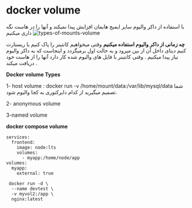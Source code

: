 # docker volume
با استفاده از داکر والیوم سایز ایمیج هایمان افزایش پیدا نمیکند و آنها را در هاست نگه داری میکنیم
![types-of-mounts-volume](https://github.com/milad-baousi/Docker/assets/113288076/a7bc1a50-cef2-4059-ae2b-bab5d0779427)

**چه زمانی از داکر والیوم استفاده میکنیم**
وقتی میخواهیم کانتینر را پاک کنیم یا ریستارت کنیم دیتای داخل آن از بین میرود و به حالت اول برمیگردد و اینجاست که به داکر والیوم نیاز پیدا میکنیم .
وقتی کانتینر با فایل های والیوم شده کار دارد آنها را از هاست خود دریافت میکند .

**Docker volume Types**

1- host volume :
docker run -v /home/mount/data:/var/lib/mysql/data
شما تصمیم میگیرید از کدام دایرکتوری به کجا والیوم شود.

2- anonymous volume


3-named volume


**docker compose volume**
```
services:
  frontend:
    image: node:lts
    volumes:
      - myapp:/home/node/app
volumes:
  myapp:
    external: true
```
```
 docker run -d \
  --name devtest \
  -v myvol2:/app \
  nginx:latest
```
